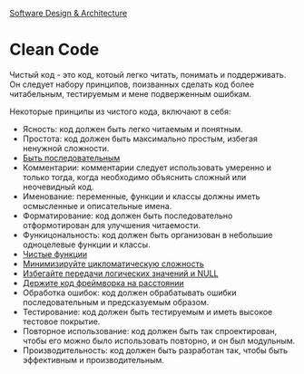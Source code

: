 [Software Design & Architecture](/docs/SoftwareDesign&Architecture/SoftwareDesign&Architecture.md)

# Clean Code

Чистый код - это код, котоый легко читать, понимать  и поддерживать.
Он следует набору принципов, поизванных сделать код более читабельным,
тестируемым и мене подверженным ошибкам.

Некоторые принципы из чистого кода, включают в себя:

 - Ясность: код должен быть легко читаемым и понятным.
 - Простота: код должен быть максимально простым, избегая ненужной сложности.
 - [Быть последовательным](/docs/SoftwareDesign&Architecture/CleanCode/BeConsistent.md)
 - Комментарии: комментарии следует использовать умеренно 
и только тогда, когда необходимо объяснить сложный или неочевидный код.
 - Именование: переменные, функции и классы должны иметь осмысленные и описательные имена.
 - Форматирование: код должен быть последовательно отформотирован для улучшения читаемости.
 - Функицональность: код должен быть организован в небольшие одноцелевые функции и классы.
 - [Чистые функции](/docs/SoftwareDesign&Architecture/CleanCode/PureFunctions.md)
 - [Минимизируйте цикломатическую сложность](/docs/SoftwareDesign&Architecture/CleanCode/minimize-cyclomatic-complexity.md)
 - [Избегайте передачи логических значений и NULL](/docs/SoftwareDesign&Architecture/CleanCode/avoid-passing-nulls-booleans.md)
 - [Держите код фреймворка на расстоянии](/docs/SoftwareDesign&Architecture/CleanCode/keep-framework-code-distant.md)
 - Обработка ошибок: код должен обрабатывать ошибки последовательным и предсказуемым образом.
 - Тестирование: код должен быть тестируемым и иметь высокое тестовое покрытие.
 - Повторное использование: код должен быть так спроектирован, чтобы его можно было использовать повторно, и он был модульным.
 - Производительность: код должен быть разработан так, чтобы быть эффективным и производительным.